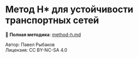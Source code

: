 # Метод H* для устойчивости транспортных сетей

📄 **Полная методика**: [method-h.md](method-h.md)

Автор: Павел Рыбаков  
Лицензия: CC BY-NC-SA 4.0